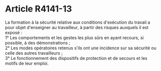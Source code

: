 # Article R4141-13

  
La formation à la sécurité relative aux conditions d'exécution du travail a pour objet d'enseigner au travailleur, à partir des risques auxquels il est exposé :   
1° Les comportements et les gestes les plus sûrs en ayant recours, si possible, à des démonstrations ;   
2° Les modes opératoires retenus s'ils ont une incidence sur sa sécurité ou celle des autres travailleurs ;   
3° Le fonctionnement des dispositifs de protection et de secours et les motifs de leur emploi.